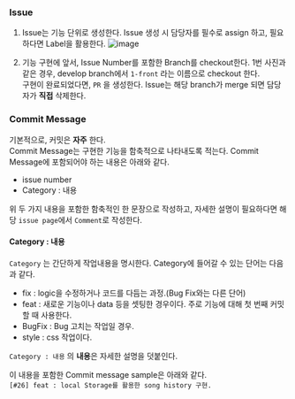 ### Issue
1. Issue는 기능 단위로 생성한다. Issue 생성 시 담당자를 필수로 assign 하고, 필요하다면 Label을 활용한다. 
![image](https://user-images.githubusercontent.com/18658235/45689212-5922c080-bb8e-11e8-959f-3aa98c387c01.png)

2. 기능 구현에 앞서, Issue Number를 포함한 Branch를 checkout한다. 
1번 사진과 같은 경우, develop branch에서 `1-front` 라는 이름으로 checkout 한다.  
구현이 완료되었다면, `PR` 을 생성한다. Issue는 해당 branch가 merge 되면 담당자가 **직접** 삭제한다.

### Commit Message
기본적으로, 커밋은 **자주** 한다.  
Commit Message는 구현한 기능을 함축적으로 나타내도록 적는다. 
Commit Message에 포함되어야 하는 내용은 아래와 같다.
* issue number
* Category : 내용

위 두 가지 내용을 포함한 함축적인 한 문장으로 작성하고, 자세한 설명이 필요하다면 해당 `issue page`에서 `Comment`로 작성한다.  

#### Category : 내용
`Category` 는 간단하게 작업내용을 명시한다. Category에 들어갈 수 있는 단어는 다음과 같다.
* fix : logic을 수정하거나 코드를 다듬는 과정.(Bug Fix와는 다른 단어)
* feat : 새로운 기능이나 data 등을 셋팅한 경우이다. 주로 기능에 대해 첫 번째 커밋할 때 사용한다.
* BugFix : Bug 고치는 작업일 경우. 
* style : css 작업이다.  

`Category : 내용` 의 **내용**은 자세한 설명을 덧붙인다.   

이 내용을 포함한 Commit message sample은 아래와 같다.    
`[#26] feat : local Storage를 활용한 song history 구현.`  
